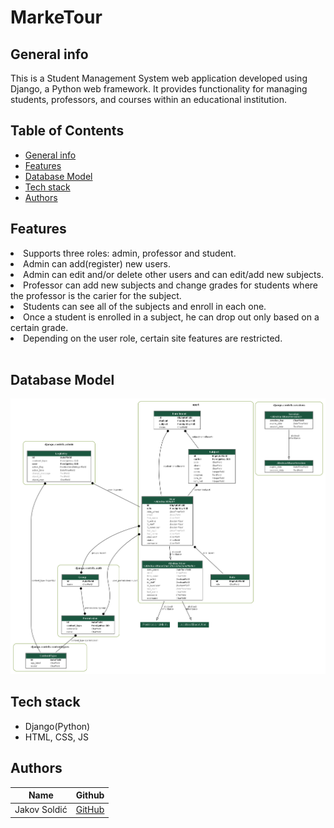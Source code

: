# MarkeTour

## General info

<p>This is a Student Management System web application developed using Django, a Python web framework. It provides functionality for managing students, professors, and courses within an educational institution.
</p>

## Table of Contents

- [General info](#general-info)
- [Features](#features)
- [Database Model](#database-model)
- [Tech stack](#tech-stack)
- [Authors](#authors)

## Features

<li>Supports three roles: admin, professor and student.

<li>Admin can add(register) new users.

<li>Admin can edit and/or delete other users and can edit/add new subjects.

<li>Professor can add new subjects and change grades for students where the professor is the carier for the subject.

<li>Students can see all of the subjects and enroll in each one.

<li>Once a student is enrolled in a subject, he can drop out only based on a certain grade.

<li>Depending on the user role, certain site features are restricted.

</li>

 <br>

## Database Model

![](models.png)

## Tech stack

* Django(Python)
* HTML, CSS, JS

## Authors

| Name          | Github                                   |
|---------------|------------------------------------------|
| Jakov Soldić  | [GitHub](https://github.com/JakovSoldic) |


